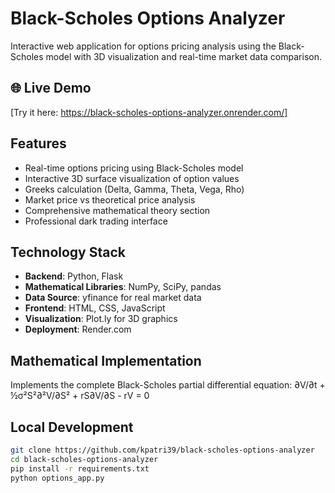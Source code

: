 # Black-Scholes Options Analyzer

Interactive web application for options pricing analysis using the Black-Scholes model with 3D visualization and real-time market data comparison.

## 🌐 Live Demo
[Try it here: https://black-scholes-options-analyzer.onrender.com/]

## Features
- Real-time options pricing using Black-Scholes model
- Interactive 3D surface visualization of option values
- Greeks calculation (Delta, Gamma, Theta, Vega, Rho)
- Market price vs theoretical price analysis
- Comprehensive mathematical theory section
- Professional dark trading interface

## Technology Stack
- **Backend**: Python, Flask
- **Mathematical Libraries**: NumPy, SciPy, pandas
- **Data Source**: yfinance for real market data
- **Frontend**: HTML, CSS, JavaScript
- **Visualization**: Plot.ly for 3D graphics
- **Deployment**: Render.com

## Mathematical Implementation
Implements the complete Black-Scholes partial differential equation: ∂V/∂t + ½σ²S²∂²V/∂S² + rS∂V/∂S - rV = 0

## Local Development
```bash
git clone https://github.com/kpatri39/black-scholes-options-analyzer
cd black-scholes-options-analyzer
pip install -r requirements.txt
python options_app.py
